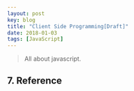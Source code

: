 ```yaml
---
layout: post
key: blog
title: "Client Side Programming[Draft]"
date: 2018-01-03
tags: [JavaScript]
---
```


> All about javascript.




## 7. Reference
